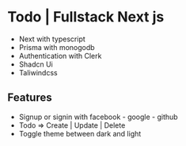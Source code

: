 # Todo | Fullstack Next js

- Next with typescript
- Prisma with monogodb
- Authentication with Clerk
- Shadcn Ui
- Taliwindcss

## Features

- Signup or signin with facebook - google - github
- Todo => Create | Update | Delete
- Toggle theme between dark and light
